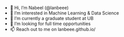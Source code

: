 - 👋 Hi, I’m Nabeel (@lanbeee)
- 👀 I’m interested in Machine Learning & Data Science
- 🌱 I’m currently a graduate student at UB
- 💞️ I’m looking for full time opportunities
- 📫 Reach out to me on lanbeee.github.io/

<!---
lanbeee/lanbeee is a ✨ special ✨ repository because its `README.md` (this file) appears on your GitHub profile.
You can click the Preview link to take a look at your changes.
--->
